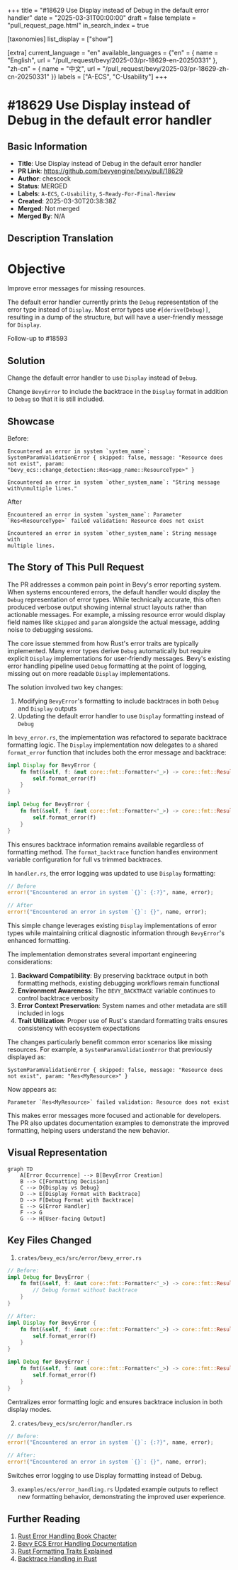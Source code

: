 +++
title = "#18629 Use Display instead of Debug in the default error handler"
date = "2025-03-31T00:00:00"
draft = false
template = "pull_request_page.html"
in_search_index = true

[taxonomies]
list_display = ["show"]

[extra]
current_language = "en"
available_languages = {"en" = { name = "English", url = "/pull_request/bevy/2025-03/pr-18629-en-20250331" }, "zh-cn" = { name = "中文", url = "/pull_request/bevy/2025-03/pr-18629-zh-cn-20250331" }}
labels = ["A-ECS", "C-Usability"]
+++

# #18629 Use Display instead of Debug in the default error handler

## Basic Information
- **Title**: Use Display instead of Debug in the default error handler
- **PR Link**: https://github.com/bevyengine/bevy/pull/18629
- **Author**: chescock
- **Status**: MERGED
- **Labels**: `A-ECS`, `C-Usability`, `S-Ready-For-Final-Review`
- **Created**: 2025-03-30T20:38:38Z
- **Merged**: Not merged
- **Merged By**: N/A

## Description Translation
# Objective

Improve error messages for missing resources.  

The default error handler currently prints the `Debug` representation of the error type instead of `Display`.  Most error types use `#[derive(Debug)]`, resulting in a dump of the structure, but will have a user-friendly message for `Display`.  

Follow-up to #18593

## Solution

Change the default error handler to use `Display` instead of `Debug`.  

Change `BevyError` to include the backtrace in the `Display` format in addition to `Debug` so that it is still included.  

## Showcase

Before: 

```
Encountered an error in system `system_name`: SystemParamValidationError { skipped: false, message: "Resource does not exist", param: "bevy_ecs::change_detection::Res<app_name::ResourceType>" }

Encountered an error in system `other_system_name`: "String message with\nmultiple lines."
```

After

```
Encountered an error in system `system_name`: Parameter `Res<ResourceType>` failed validation: Resource does not exist

Encountered an error in system `other_system_name`: String message with
multiple lines.
```

## The Story of This Pull Request

The PR addresses a common pain point in Bevy's error reporting system. When systems encountered errors, the default handler would display the `Debug` representation of error types. While technically accurate, this often produced verbose output showing internal struct layouts rather than actionable messages. For example, a missing resource error would display field names like `skipped` and `param` alongside the actual message, adding noise to debugging sessions.

The core issue stemmed from how Rust's error traits are typically implemented. Many error types derive `Debug` automatically but require explicit `Display` implementations for user-friendly messages. Bevy's existing error handling pipeline used `Debug` formatting at the point of logging, missing out on more readable `Display` implementations.

The solution involved two key changes:
1. Modifying `BevyError`'s formatting to include backtraces in both `Debug` and `Display` outputs
2. Updating the default error handler to use `Display` formatting instead of `Debug`

In `bevy_error.rs`, the implementation was refactored to separate backtrace formatting logic. The `Display` implementation now delegates to a shared `format_error` function that includes both the error message and backtrace:

```rust
impl Display for BevyError {
    fn fmt(&self, f: &mut core::fmt::Formatter<'_>) -> core::fmt::Result {
        self.format_error(f)
    }
}

impl Debug for BevyError {
    fn fmt(&self, f: &mut core::fmt::Formatter<'_>) -> core::fmt::Result {
        self.format_error(f)
    }
}
```

This ensures backtrace information remains available regardless of formatting method. The `format_backtrace` function handles environment variable configuration for full vs trimmed backtraces.

In `handler.rs`, the error logging was updated to use `Display` formatting:

```rust
// Before
error!("Encountered an error in system `{}`: {:?}", name, error);

// After
error!("Encountered an error in system `{}`: {}", name, error);
```

This simple change leverages existing `Display` implementations of error types while maintaining critical diagnostic information through `BevyError`'s enhanced formatting.

The implementation demonstrates several important engineering considerations:
1. **Backward Compatibility**: By preserving backtrace output in both formatting methods, existing debugging workflows remain functional
2. **Environment Awareness**: The `BEVY_BACKTRACE` variable continues to control backtrace verbosity
3. **Error Context Preservation**: System names and other metadata are still included in logs
4. **Trait Utilization**: Proper use of Rust's standard formatting traits ensures consistency with ecosystem expectations

The changes particularly benefit common error scenarios like missing resources. For example, a `SystemParamValidationError` that previously displayed as:

```
SystemParamValidationError { skipped: false, message: "Resource does not exist", param: "Res<MyResource>" }
```

Now appears as:

```
Parameter `Res<MyResource>` failed validation: Resource does not exist
```

This makes error messages more focused and actionable for developers. The PR also updates documentation examples to demonstrate the improved formatting, helping users understand the new behavior.

## Visual Representation

```mermaid
graph TD
    A[Error Occurrence] --> B[BevyError Creation]
    B --> C[Formatting Decision]
    C --> D{Display vs Debug}
    D --> E[Display Format with Backtrace]
    D --> F[Debug Format with Backtrace]
    E --> G[Error Handler]
    F --> G
    G --> H[User-facing Output]
```

## Key Files Changed

1. `crates/bevy_ecs/src/error/bevy_error.rs`
```rust
// Before:
impl Debug for BevyError {
    fn fmt(&self, f: &mut core::fmt::Formatter<'_>) -> core::fmt::Result {
        // Debug format without backtrace
    }
}

// After:
impl Display for BevyError {
    fn fmt(&self, f: &mut core::fmt::Formatter<'_>) -> core::fmt::Result {
        self.format_error(f)
    }
}

impl Debug for BevyError {
    fn fmt(&self, f: &mut core::fmt::Formatter<'_>) -> core::fmt::Result {
        self.format_error(f)
    }
}
```
Centralizes error formatting logic and ensures backtrace inclusion in both display modes.

2. `crates/bevy_ecs/src/error/handler.rs`
```rust
// Before:
error!("Encountered an error in system `{}`: {:?}", name, error);

// After:
error!("Encountered an error in system `{}`: {}", name, error);
```
Switches error logging to use Display formatting instead of Debug.

3. `examples/ecs/error_handling.rs`
Updated example outputs to reflect new formatting behavior, demonstrating the improved user experience.

## Further Reading

1. [Rust Error Handling Book Chapter](https://doc.rust-lang.org/book/ch09-00-error-handling.html)
2. [Bevy ECS Error Handling Documentation](https://bevyengine.org/learn/book/error-handling/)
3. [Rust Formatting Traits Explained](https://doc.rust-lang.org/std/fmt/index.html#formatting-traits)
4. [Backtrace Handling in Rust](https://doc.rust-lang.org/std/backtrace/index.html)